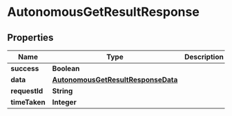 

# AutonomousGetResultResponse


## Properties

| Name | Type | Description | Notes |
|------------ | ------------- | ------------- | -------------|
|**success** | **Boolean** |  |  [optional] |
|**data** | [**AutonomousGetResultResponseData**](AutonomousGetResultResponseData.md) |  |  [optional] |
|**requestId** | **String** |  |  [optional] |
|**timeTaken** | **Integer** |  |  [optional] |



